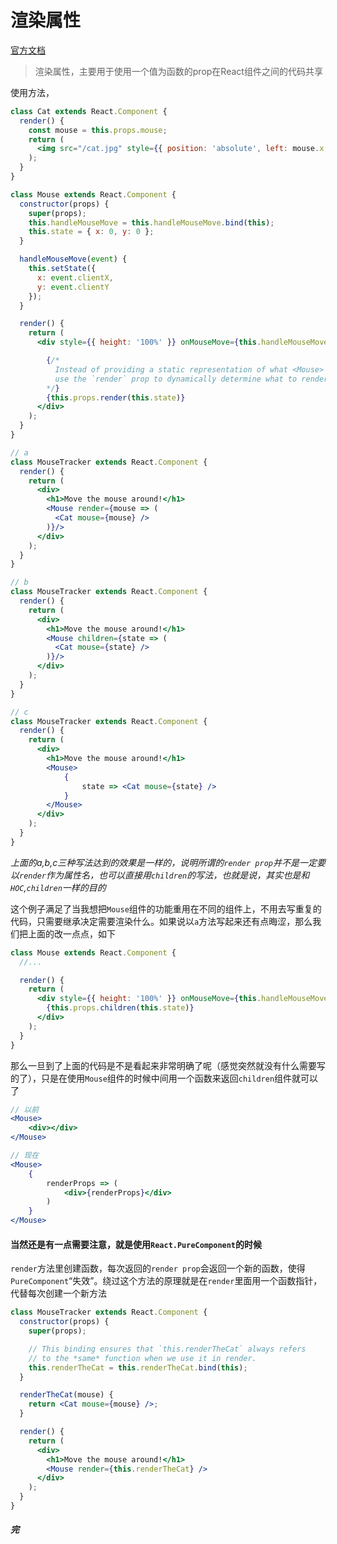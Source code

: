 # 渲染属性

[官方文档](https://react.css88.com/docs/render-props.html)

> 渲染属性，主要用于使用一个值为函数的prop在React组件之间的代码共享

使用方法，

```jsx
class Cat extends React.Component {
  render() {
    const mouse = this.props.mouse;
    return (
      <img src="/cat.jpg" style={{ position: 'absolute', left: mouse.x, top: mouse.y }} />
    );
  }
}

class Mouse extends React.Component {
  constructor(props) {
    super(props);
    this.handleMouseMove = this.handleMouseMove.bind(this);
    this.state = { x: 0, y: 0 };
  }

  handleMouseMove(event) {
    this.setState({
      x: event.clientX,
      y: event.clientY
    });
  }

  render() {
    return (
      <div style={{ height: '100%' }} onMouseMove={this.handleMouseMove}>

        {/*
          Instead of providing a static representation of what <Mouse> renders,
          use the `render` prop to dynamically determine what to render.
        */}
        {this.props.render(this.state)}
      </div>
    );
  }
}

// a
class MouseTracker extends React.Component {
  render() {
    return (
      <div>
        <h1>Move the mouse around!</h1>
        <Mouse render={mouse => (
          <Cat mouse={mouse} />
        )}/>
      </div>
    );
  }
}

// b
class MouseTracker extends React.Component {
  render() {
    return (
      <div>
        <h1>Move the mouse around!</h1>
        <Mouse children={state => (
          <Cat mouse={state} />
        )}/>
      </div>
    );
  }
}

// c 
class MouseTracker extends React.Component {
  render() {
    return (
      <div>
        <h1>Move the mouse around!</h1>
        <Mouse>
            {
                state => <Cat mouse={state} />
            }
        </Mouse>
      </div>
    );
  }
}
```

*上面的a,b,c三种写法达到的效果是一样的，说明所谓的`render prop`并不是一定要以`render`作为属性名，也可以直接用`children`的写法，也就是说，其实也是和`HOC`,`children`一样的目的*

这个例子满足了当我想把`Mouse`组件的功能重用在不同的组件上，不用去写重复的代码，只需要继承决定需要渲染什么。如果说以`a`方法写起来还有点晦涩，那么我们把上面的改一点点，如下


```jsx
class Mouse extends React.Component {
  //...

  render() {
    return (
      <div style={{ height: '100%' }} onMouseMove={this.handleMouseMove}>
        {this.props.children(this.state)}
      </div>
    );
  }
}
```

那么一旦到了上面的代码是不是看起来非常明确了呢（感觉突然就没有什么需要写的了），只是在使用`Mouse`组件的时候中间用一个函数来返回`children`组件就可以了

```jsx
// 以前
<Mouse>
    <div></div>
</Mouse>

// 现在
<Mouse>
    {
        renderProps => (
            <div>{renderProps}</div>
        )
    }
</Mouse>
```


####  当然还是有一点需要注意，就是使用`React.PureComponent`的时候

`render`方法里创建函数，每次返回的`render prop`会返回一个新的函数，使得`PureComponent`“失效”。绕过这个方法的原理就是在`render`里面用一个函数指针，代替每次创建一个新方法

```jsx
class MouseTracker extends React.Component {
  constructor(props) {
    super(props);

    // This binding ensures that `this.renderTheCat` always refers
    // to the *same* function when we use it in render.
    this.renderTheCat = this.renderTheCat.bind(this);
  }

  renderTheCat(mouse) {
    return <Cat mouse={mouse} />;
  }

  render() {
    return (
      <div>
        <h1>Move the mouse around!</h1>
        <Mouse render={this.renderTheCat} />
      </div>
    );
  }
}
```


##### 完